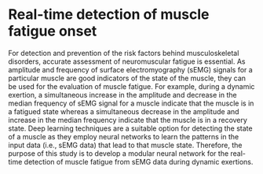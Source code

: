 # Real-time detection of muscle fatigue onset

For detection and prevention of the risk factors behind musculoskeletal disorders, accurate assessment of neuromuscular fatigue is essential. As amplitude and frequency of surface electromyography (sEMG) signals for a particular muscle are good indicators of the state of the muscle, they can be used for the evaluation of muscle fatigue. For example, during a dynamic exertion, a simultaneous increase in the amplitude and decrease in the median frequency of sEMG signal for a muscle indicate that the muscle is in a fatigued state whereas a simultaneous decrease in the amplitude and increase in the median frequency indicate that the muscle is in a recovery state. Deep learning techniques are a suitable option for detecting the state of a muscle as they employ neural networks to learn the patterns in the input data (i.e., sEMG data) that lead to that muscle state. Therefore, the purpose of this study is to develop a modular neural network for the real-time detection of muscle fatigue from sEMG data during dynamic exertions.
